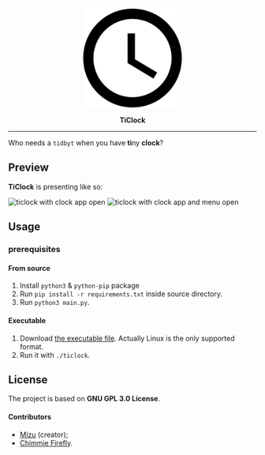 <p align="center">
    <a href="https://xaviama.dank-me.me/pages/GamePlayer-8/ticlock">
        <img src="docs/clock.webp" width="200" alt="Logo.">
    </a>
</p>
<p align="center">
    <b>TiClock</b>
    <hr/>
</p>

Who needs a `tidbyt` when you have **ti**ny **clock**?

## Preview

**TiClock** is presenting like so:

![ticlock with clock app open](https://github.com/Rexxt/ticlock/blob/main/docs/clock.png?raw=true)
![ticlock with clock app and menu open](https://github.com/Rexxt/ticlock/blob/main/docs/clockwithmenu.png?raw=true)

## Usage

### prerequisites

#### From source
1. Install `python3` & `python-pip` package
2. Run `pip install -r requirements.txt` inside source directory.
3. Run `python3 main.py`.

#### Executable
1. Download [the executable file](https://xaviama.dank-me.me/pages/GamePlayer-8/ticlock/ticlock). Actually Linux is the only supported format.
2. Run it with `./ticlock`.

## License

The project is based on **GNU GPL 3.0 License**.

#### Contributors
 - [Mizu](https://github.com/Rexxt) (creator);
 - [Chimmie Firefly](https://forgejo.xaviama.dank-me.me/GamePlayer-8).